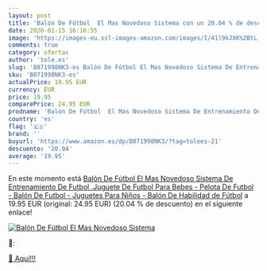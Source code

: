 ```yaml
---
layout: post
title: 'Balón De Fútbol  El Mas Novedoso Sistema con un 20.04 % de descuento'
date: 2020-01-15 16:16:55
image: 'https://images-eu.ssl-images-amazon.com/images/I/41l9kJXK%2BtL._SL400_.jpg'
comments: true
category: ofertas
author: 'tole.es'
slug: 'B071998NK3-es Balón De Fútbol El Mas Novedoso Sistema De Entrenamiento...'
sku: 'B071998NK3-es'
actualPrice: 19.95 EUR
currency: EUR
price: 19.95
comparePrice: 24.95 EUR
prodname: 'Balón De Fútbol  El Mas Novedoso Sistema De Entrenamiento De Futbol .Juguete De Futbol Para Bebes - Pelota De Futbol - Balón De Futbol - Juguetes Para Niños - Balón De Habilidad de Fútbol'
country: 'es'
flag: '🇪🇸'
brand: ''
buyurl: 'https://www.amazon.es/dp/B071998NK3/?tag=tolees-21'
descuento: '20.04'
average: '19.95'
---
```


En este momento está [Balón De Fútbol  El Mas Novedoso Sistema De Entrenamiento De Futbol .Juguete De Futbol Para Bebes - Pelota De Futbol - Balón De Futbol - Juguetes Para Niños - Balón De Habilidad de Fútbol](https://www.amazon.es/dp/B071998NK3/?tag=tolees-21) a 19.95 EUR (original: 24.95 EUR) (20.04 %  de descuento) en el siguiente enlace!

[![Balón De Fútbol  El Mas Novedoso Sistema](https://images-eu.ssl-images-amazon.com/images/I/41l9kJXK%2BtL._SL400_.jpg)](https://www.amazon.es/dp/B071998NK3/?tag=tolees-21)

🔎:


[🛒 Aquí!!!](https://www.amazon.es/dp/B071998NK3/?tag=tolees-21)
